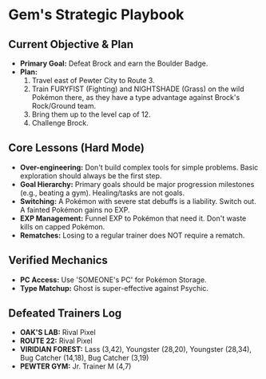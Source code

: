 # Gem's Strategic Playbook

## Current Objective & Plan
- **Primary Goal:** Defeat Brock and earn the Boulder Badge.
- **Plan:**
    1. Travel east of Pewter City to Route 3.
    2. Train FURYFIST (Fighting) and NIGHTSHADE (Grass) on the wild Pokémon there, as they have a type advantage against Brock's Rock/Ground team.
    3. Bring them up to the level cap of 12.
    4. Challenge Brock.

## Core Lessons (Hard Mode)
- **Over-engineering:** Don't build complex tools for simple problems. Basic exploration should always be the first step.
- **Goal Hierarchy:** Primary goals should be major progression milestones (e.g., beating a gym). Healing/tasks are not goals.
- **Switching:** A Pokémon with severe stat debuffs is a liability. Switch out. A fainted Pokémon gains no EXP.
- **EXP Management:** Funnel EXP to Pokémon that need it. Don't waste kills on capped Pokémon.
- **Rematches:** Losing to a regular trainer does NOT require a rematch.

## Verified Mechanics
- **PC Access:** Use 'SOMEONE's PC' for Pokémon Storage.
- **Type Matchup:** Ghost is super-effective against Psychic.

## Defeated Trainers Log
- **OAK'S LAB:** Rival Pixel
- **ROUTE 22:** Rival Pixel
- **VIRIDIAN FOREST:** Lass (3,42), Youngster (28,20), Youngster (28,34), Bug Catcher (14,18), Bug Catcher (3,19)
- **PEWTER GYM:** Jr. Trainer M (4,7)